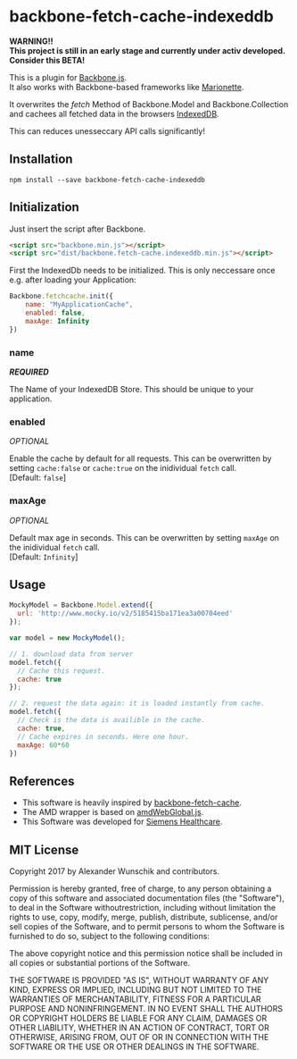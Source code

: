 # backbone-fetch-cache-indexeddb

**WARNING!!**<br>
**This project is still in an early stage and currently under activ developed.<br>
Consider this BETA!**

This is a plugin for [Backbone.js](http://backbonejs.org/). <br>
It also works with Backbone-based frameworks like [Marionette](http://marionettejs.com/).

It overwrites the *fetch* Method of Backbone.Model and Backbone.Collection and cachees all fetched data in the browsers [IndexedDB](https://www.w3.org/TR/IndexedDB/).

This can reduces unesseccary API calls significantly!

## Installation

`npm install --save backbone-fetch-cache-indexeddb`

## Initialization

Just insert the script after Backbone.

```html
<script src="backbone.min.js"></script>
<script src="dist/backbone.fetch-cache.indexeddb.min.js"></script>
```

First the IndexedDb needs to be initialized. This is only neccessare once e.g. after loading your Application:

```js
Backbone.fetchcache.init({
	name: "MyApplicationCache",
	enabled: false,
	maxAge: Infinity
})
```

### name
_**REQUIRED**_

The Name of your IndexedDB Store. This should be unique to your application.

### enabled
_OPTIONAL_

Enable the cache by default for all requests. This can be overwritten by setting `cache:false` or `cache:true` on the inidividual `fetch` call. <br>
[Default: `false`]

### maxAge
_OPTIONAL_

Default max age in seconds. This can be overwritten by setting `maxAge` on the inidividual `fetch` call. <br>
[Default: `Infinity`]

## Usage

```js
MockyModel = Backbone.Model.extend({
  url: 'http://www.mocky.io/v2/5185415ba171ea3a00704eed'
});

var model = new MockyModel();

// 1. download data from server
model.fetch({
  // Cache this request.
  cache: true
});

// 2. request the data again: it is loaded instantly from cache.
model.fetch({
  // Check is the data is availible in the cache.
  cache: true,
  // Cache expires in seconds. Here one hour.
  maxAge: 60*60
})
```

## References

* This software is heavily inspired by [backbone-fetch-cache](https://github.com/madglory/backbone-fetch-cache).
* The AMD wrapper is based on [amdWebGlobal.js](https://github.com/umdjs/umd/blob/master/templates/amdWebGlobal.js).
* This Software was developed for [Siemens Healthcare](https://www.healthcare.siemens.de/).

## MIT License

Copyright 2017 by Alexander Wunschik and contributors.

Permission is hereby granted, free of charge, to any person obtaining a copy
of this software and associated documentation files (the "Software"), to
deal in the Software withoutrestriction, including without limitation the
rights to use, copy, modify, merge, publish, distribute, sublicense, and/or
sell copies of the Software, and to permit persons to whom the Software is
furnished to do so, subject to the following conditions:

The above copyright notice and this permission notice shall be included in
all copies or substantial portions of the Software.

THE SOFTWARE IS PROVIDED "AS IS", WITHOUT WARRANTY OF ANY KIND, EXPRESS OR
IMPLIED, INCLUDING BUT NOT LIMITED TO THE WARRANTIES OF MERCHANTABILITY,
FITNESS FOR A PARTICULAR PURPOSE AND NONINFRINGEMENT. IN NO EVENT SHALL
THE AUTHORS OR COPYRIGHT HOLDERS BE LIABLE FOR ANY CLAIM, DAMAGES OR OTHER
LIABILITY, WHETHER IN AN ACTION OF CONTRACT, TORT OR OTHERWISE, ARISING
FROM, OUT OF OR IN CONNECTION WITH THE SOFTWARE OR THE USE OR OTHER DEALINGS
IN THE SOFTWARE.
